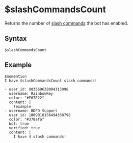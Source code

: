 # $slashCommandsCount
Returns the number of [slash commands](../guides/general/interactions/slashCommands/aboutSlashCommands.md) the bot has enabled.

## Syntax
```
$slashCommandsCount
```

## Example
```
$nomention
I have $slashCommandsCount slash commands!
```

``` discord yaml
- user_id: 803569638084313098
  username: RainbowKey
  color: "#E67E22"
  content: |
    !example
- username: BDFD Support
  user_id: 1009018156494368798
  color: "#378afa"
  bot: true
  verified: true
  content: |
    I have 4 slash commands!
```
